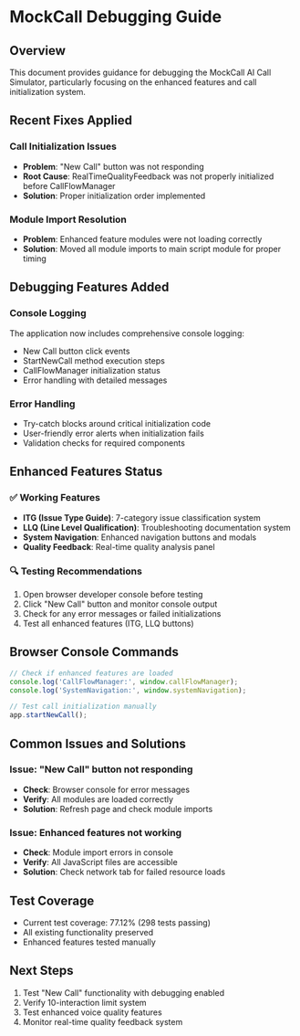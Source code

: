# MockCall Debugging Guide

## Overview
This document provides guidance for debugging the MockCall AI Call Simulator, particularly focusing on the enhanced features and call initialization system.

## Recent Fixes Applied

### Call Initialization Issues
- **Problem**: "New Call" button was not responding
- **Root Cause**: RealTimeQualityFeedback was not properly initialized before CallFlowManager
- **Solution**: Proper initialization order implemented

### Module Import Resolution
- **Problem**: Enhanced feature modules were not loading correctly
- **Solution**: Moved all module imports to main script module for proper timing

## Debugging Features Added

### Console Logging
The application now includes comprehensive console logging:
- New Call button click events
- StartNewCall method execution steps
- CallFlowManager initialization status
- Error handling with detailed messages

### Error Handling
- Try-catch blocks around critical initialization code
- User-friendly error alerts when initialization fails
- Validation checks for required components

## Enhanced Features Status

### ✅ Working Features
- **ITG (Issue Type Guide)**: 7-category issue classification system
- **LLQ (Line Level Qualification)**: Troubleshooting documentation system
- **System Navigation**: Enhanced navigation buttons and modals
- **Quality Feedback**: Real-time quality analysis panel

### 🔍 Testing Recommendations
1. Open browser developer console before testing
2. Click "New Call" button and monitor console output
3. Check for any error messages or failed initializations
4. Test all enhanced features (ITG, LLQ buttons)

## Browser Console Commands
```javascript
// Check if enhanced features are loaded
console.log('CallFlowManager:', window.callFlowManager);
console.log('SystemNavigation:', window.systemNavigation);

// Test call initialization manually
app.startNewCall();
```

## Common Issues and Solutions

### Issue: "New Call" button not responding
- **Check**: Browser console for error messages
- **Verify**: All modules are loaded correctly
- **Solution**: Refresh page and check module imports

### Issue: Enhanced features not working
- **Check**: Module import errors in console
- **Verify**: All JavaScript files are accessible
- **Solution**: Check network tab for failed resource loads

## Test Coverage
- Current test coverage: 77.12% (298 tests passing)
- All existing functionality preserved
- Enhanced features tested manually

## Next Steps
1. Test "New Call" functionality with debugging enabled
2. Verify 10-interaction limit system
3. Test enhanced voice quality features
4. Monitor real-time quality feedback system